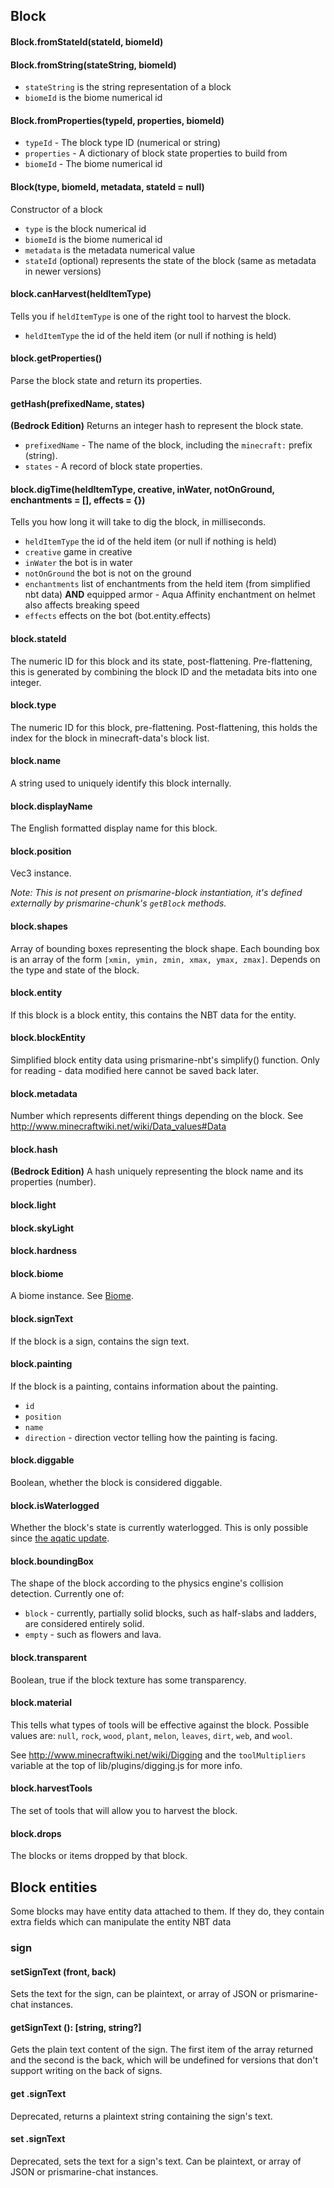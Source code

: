 ## Block

#### Block.fromStateId(stateId, biomeId)

#### Block.fromString(stateString, biomeId)

* `stateString` is the string representation of a block
* `biomeId` is the biome numerical id

#### Block.fromProperties(typeId, properties, biomeId)

* `typeId` - The block type ID (numerical or string)
* `properties` - A dictionary of block state properties to build from
* `biomeId` - The biome numerical id

#### Block(type, biomeId, metadata, stateId = null)

Constructor of a block
* `type` is the block numerical id
* `biomeId` is the biome numerical id
* `metadata` is the metadata numerical value
* `stateId` (optional) represents the state of the block (same as metadata in newer versions)

#### block.canHarvest(heldItemType)

Tells you if `heldItemType` is one of the right tool to harvest the block.

 * `heldItemType` the id of the held item (or null if nothing is held)

#### block.getProperties()

Parse the block state and return its properties.

#### getHash(prefixedName, states)

**(Bedrock Edition)** Returns an integer hash to represent the block state.

* `prefixedName` - The name of the block, including the `minecraft:` prefix (string).
* `states` - A record of block state properties.

#### block.digTime(heldItemType, creative, inWater, notOnGround, enchantments = [], effects = {})

Tells you how long it will take to dig the block, in milliseconds.

 * `heldItemType` the id of the held item (or null if nothing is held)
 * `creative` game in creative
 * `inWater` the bot is in water
 * `notOnGround` the bot is not on the ground
 * `enchantments` list of enchantments from the held item (from simplified nbt data) **AND** equipped armor - Aqua Affinity enchantment on helmet also affects breaking speed
 * `effects` effects on the bot (bot.entity.effects)

#### block.stateId

The numeric ID for this block and its state, post-flattening. Pre-flattening, this is generated by combining the block ID and the metadata bits into one integer.

#### block.type

The numeric ID for this block, pre-flattening. Post-flattening, this holds the index for the block in minecraft-data's block list.

#### block.name

A string used to uniquely identify this block internally.

#### block.displayName

The English formatted display name for this block.

#### block.position

Vec3 instance.

*Note: This is not present on prismarine-block instantiation, it's defined externally by prismarine-chunk's `getBlock` methods.*

#### block.shapes

Array of bounding boxes representing the block shape. Each bounding box is an array of the form `[xmin, ymin, zmin, xmax, ymax, zmax]`. Depends on the type and state of the block.

#### block.entity

If this block is a block entity, this contains the NBT data for the entity.

#### block.blockEntity

Simplified block entity data using prismarine-nbt's simplify() function. Only for reading - data modified here cannot be saved back later.

#### block.metadata

Number which represents different things depending on the block.
See http://www.minecraftwiki.net/wiki/Data_values#Data

#### block.hash

**(Bedrock Edition)** A hash uniquely representing the block name and its properties (number).

#### block.light

#### block.skyLight

#### block.hardness

#### block.biome

A biome instance. See [Biome](https://github.com/prismarinejs/prismarine-biome#api).

#### block.signText

If the block is a sign, contains the sign text.

#### block.painting

If the block is a painting, contains information about the painting.

 * `id`
 * `position`
 * `name`
 * `direction` - direction vector telling how the painting is facing.

#### block.diggable

Boolean, whether the block is considered diggable.

#### block.isWaterlogged
Whether the block's state is currently waterlogged. This is only possible since [the aqatic update](https://minecraft.wiki/w/Update_Aquatic).

#### block.boundingBox

The shape of the block according to the physics engine's collision detection. Currently one of:

 * `block` - currently, partially solid blocks, such as half-slabs and ladders, are considered entirely solid.
 * `empty` - such as flowers and lava.

#### block.transparent

 Boolean, true if the block texture has some transparency.

#### block.material

This tells what types of tools will be effective against the block. Possible
values are: `null`, `rock`, `wood`, `plant`, `melon`, `leaves`, `dirt`, `web`, and `wool`.

See http://www.minecraftwiki.net/wiki/Digging and the `toolMultipliers`
variable at the top of lib/plugins/digging.js for more info.

#### block.harvestTools

The set of tools that will allow you to harvest the block.

#### block.drops

The blocks or items dropped by that block.

## Block entities

Some blocks may have entity data attached to them. If they do, they contain extra fields which can manipulate the entity NBT data

### sign

#### setSignText (front, back) 

Sets the text for the sign, can be plaintext, or array of JSON or prismarine-chat instances.


#### getSignText (): [string, string?]

Gets the plain text content of the sign. The first item of the array returned and the second is the back, which will be undefined for versions that don't support writing on the back of signs.

#### get .signText

Deprecated, returns a plaintext string containing the sign's text.

#### set .signText

Deprecated, sets the text for a sign's text. Can be plaintext, or array of JSON or prismarine-chat instances.
